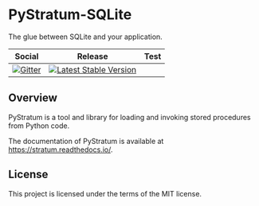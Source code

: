 # PyStratum-SQLite

The glue between SQLite and your application.

<table>
<thead>
<tr>
<th>Social</th>
<th>Release</th>
<th>Test</th>
</tr>
</thead>
<tbody>
<tr>
<td>
<a href="https://gitter.im/SetBased/py-stratum?utm_source=badge&utm_medium=badge&utm_campaign=pr-badge&utm_content=badge"><img src="https://badges.gitter.im/SetBased/py-stratum.svg" alt="Gitter"/></a>
</td>
<td>
<a href="https://badge.fury.io/py/PyStratum-SQLite"><img src="https://badge.fury.io/py/PyStratum-SQLite.svg" alt="Latest Stable Version"/></a><br/>
</td>
<td>

</td>
</tr>
</tbody>
</table>

## Overview

PyStratum is a tool and library for loading and invoking stored procedures from Python code.

The documentation of PyStratum is available at https://stratum.readthedocs.io/.

## License

This project is licensed under the terms of the MIT license.
